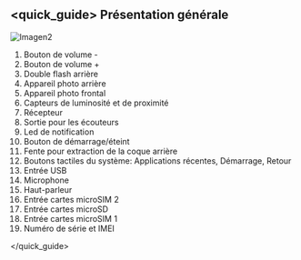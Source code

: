 ## <quick_guide> Présentation générale

![Imagen2](http://static.energysistem.com/images/manuals/42689/576aa0190d178.jpg)

1. Bouton de volume -
2. Bouton de volume +
3. Double flash arrière
4. Appareil photo arrière
5. Appareil photo frontal
6. Capteurs de luminosité et de proximité
7. Récepteur
8. Sortie pour les écouteurs
9. Led de notification
10. Bouton de démarrage/éteint
11. Fente pour extraction de la coque arrière
12. Boutons tactiles du système: Applications récentes, Démarrage, Retour
13. Entrée USB
14. Microphone
15. Haut-parleur
16. Entrée cartes microSIM 2
17. Entrée cartes microSD
18. Entrée cartes microSIM 1
19. Numéro de série et IMEI

</quick_guide>

